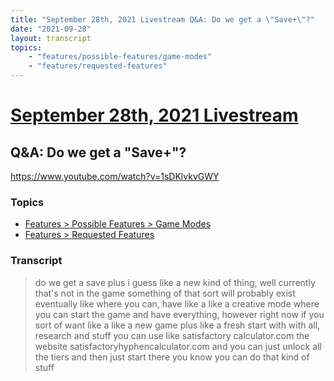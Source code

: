 ```yaml
---
title: "September 28th, 2021 Livestream Q&A: Do we get a \"Save+\"?"
date: "2021-09-28"
layout: transcript
topics:
    - "features/possible-features/game-modes"
    - "features/requested-features"
---
```

# [September 28th, 2021 Livestream](../2021-09-28.md)
## Q&A: Do we get a "Save+"?
https://www.youtube.com/watch?v=1sDKlvkvGWY

### Topics
* [Features > Possible Features > Game Modes](../topics/features/possible-features/game-modes.md)
* [Features > Requested Features](../topics/features/requested-features.md)

### Transcript

> do we get a save plus i guess like a new kind of thing, well currently that's not in the game something of that sort will probably exist eventually like where you can, have like a like a creative mode where you can start the game and have everything, however right now if you sort of want like a like a new game plus like a fresh start with with all, research and stuff you can use like satisfactory calculator.com the website satisfactoryhyphencalculator.com and you can just unlock all the tiers and then just start there you know you can do that kind of stuff
